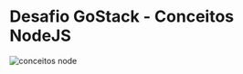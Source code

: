 # Desafio GoStack - Conceitos NodeJS

![conceitos node](https://user-images.githubusercontent.com/39929399/97477053-e8822c80-192d-11eb-8c64-e0a292849206.png)
